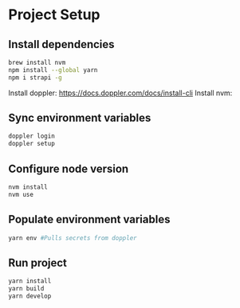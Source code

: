 # Project Setup

## Install dependencies
```zsh
brew install nvm
npm install --global yarn
npm i strapi -g  
```
Install doppler: https://docs.doppler.com/docs/install-cli
Install nvm: 

## Sync environment variables
```zsh
doppler login
doppler setup
```

## Configure node version
```zsh
nvm install
nvm use
```

## Populate environment variables
```zsh
yarn env #Pulls secrets from doppler
```

## Run project
```zsh
yarn install
yarn build
yarn develop
```
